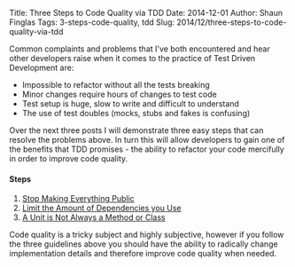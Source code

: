 Title: Three Steps to Code Quality via TDD
Date: 2014-12-01
Author: Shaun Finglas
Tags: 3-steps-code-quality, tdd
Slug: 2014/12/three-steps-to-code-quality-via-tdd

Common complaints and problems that I've both encountered and hear other
developers raise when it comes to the practice of Test Driven
Development are:

-   Impossible to refactor without all the tests breaking
-   Minor changes require hours of changes to test code
-   Test setup is huge, slow to write and difficult to understand
-   The use of test doubles (mocks, stubs and fakes is confusing)

Over the next three posts I will demonstrate three easy steps that can
resolve the problems above. In turn this will allow developers to gain
one of the benefits that TDD promises - the ability to refactor your
code mercifully in order to improve code quality.

#### Steps

1.  [Stop Making Everything
    Public](http://blog.shaunfinglas.co.uk/2014/12/stop-making-everything-public.html)
2.  [Limit the Amount of Dependencies you
    Use](http://blog.shaunfinglas.co.uk/2014/12/limit-amount-of-dependencies-you-use.html)
3.  [A Unit is Not Always a Method or
    Class](http://blog.shaunfinglas.co.uk/2014/12/a-unit-is-not-always-method-or-class.html)

Code quality is a tricky subject and highly subjective, however if you
follow the three guidelines above you should have the ability to
radically change implementation details and therefore improve code
quality when needed.